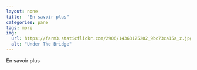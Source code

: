 ```yaml
---
layout: none
title:  "En savoir plus"
categories: pane
tags: more
img:
  url: https://farm3.staticflickr.com/2906/14363125202_9bc73ca15a_z.jpg
  alt: "Under The Bridge"
---
```


En savoir plus